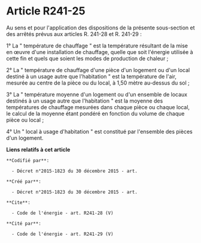 # Article R241-25

Au sens et pour l'application des dispositions de la présente sous-section et des arrêtés prévus aux articles R. 241-28 et R.
241-29 :

1° La " température de chauffage " est la température résultant de la mise en œuvre d'une installation de chauffage, quelle
que soit l'énergie utilisée à cette fin et quels que soient les modes de production de chaleur ; 

2° La " température de chauffage d'une pièce d'un logement ou d'un local destiné à un usage autre que l'habitation " est la
température de l'air, mesurée au centre de la pièce ou du local, à 1,50 mètre au-dessus du sol ; 

3° La " température moyenne d'un logement ou d'un ensemble de locaux destinés à un usage autre que l'habitation " est la
moyenne des températures de chauffage mesurées dans chaque pièce ou chaque local, le calcul de la moyenne étant pondéré en
fonction du volume de chaque pièce ou local ; 

4° Un " local à usage d'habitation " est constitué par l'ensemble des pièces d'un logement.

**Liens relatifs à cet article**

	**Codifié par**:

	  - Décret n°2015-1823 du 30 décembre 2015 - art.

	**Créé par**:

	  - Décret n°2015-1823 du 30 décembre 2015 - art.

	**Cite**:

	  - Code de l'énergie - art. R241-28 (V)

	**Cité par**:

	  - Code de l'énergie - art. R241-29 (V)
